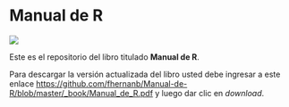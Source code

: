 # Manual de R

[![](http://cranlogs.r-pkg.org/badges/ggplot2)](https://github.com/fhernanb/Manual-de-R/blob/master/_book/Manual_de_R.pdf)

Este es el repositorio del libro titulado __Manual de R__.

Para descargar la versión actualizada del libro usted debe ingresar a este enlace https://github.com/fhernanb/Manual-de-R/blob/master/_book/Manual_de_R.pdf y luego dar clic en _download_.
